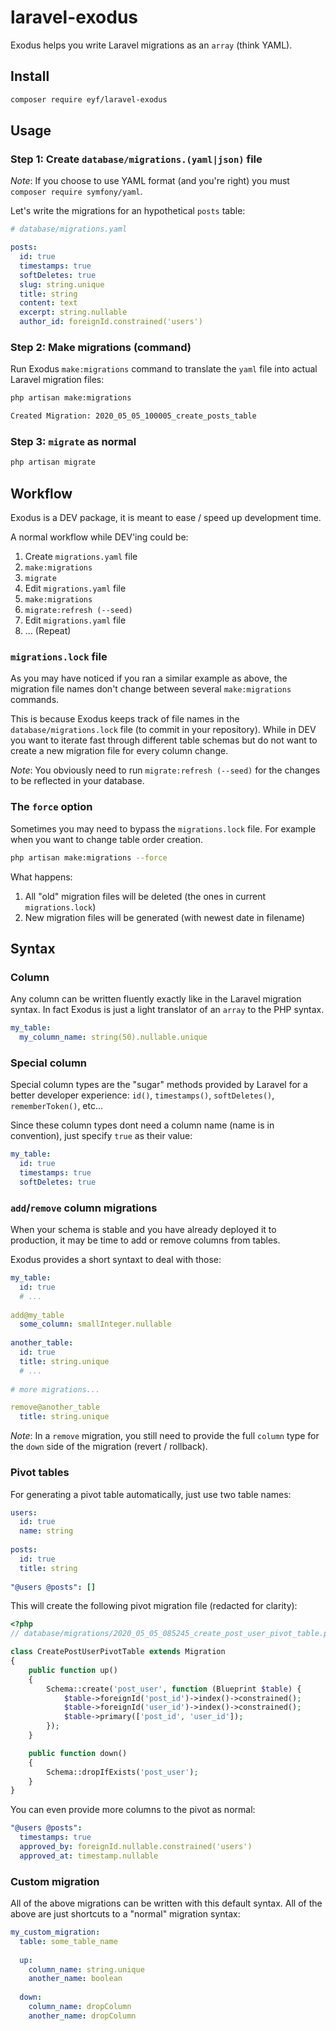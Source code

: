 # laravel-exodus
Exodus helps you write Laravel migrations as an `array` (think YAML).

## Install

```bash
composer require eyf/laravel-exodus
```

## Usage

### Step 1: Create `database/migrations.(yaml|json)` file

_Note_: If you choose to use YAML format (and you're right) you must `composer require symfony/yaml`.

Let's write the migrations for an hypothetical `posts` table:

```yaml
# database/migrations.yaml

posts:
  id: true
  timestamps: true
  softDeletes: true
  slug: string.unique
  title: string
  content: text
  excerpt: string.nullable
  author_id: foreignId.constrained('users')
```

### Step 2: Make migrations (command)

Run Exodus `make:migrations` command to translate the `yaml` file into actual Laravel migration files:

```bash
php artisan make:migrations

Created Migration: 2020_05_05_100005_create_posts_table
```

### Step 3: `migrate` as normal

```bash
php artisan migrate
```

## Workflow

Exodus is a DEV package, it is meant to ease / speed up development time.

A normal workflow while DEV'ing could be:

1. Create `migrations.yaml` file
2. `make:migrations`
3. `migrate`
4. Edit `migrations.yaml` file
5. `make:migrations`
6. `migrate:refresh (--seed)`
7. Edit `migrations.yaml` file
8. ... (Repeat)

### `migrations.lock` file

As you may have noticed if you ran a similar example as above, the migration file names don't change between several `make:migrations` commands.

This is because Exodus keeps track of file names in the `database/migrations.lock` file (to commit in your repository). While in DEV you want to iterate fast through different table schemas but do not want to create a new migration file for every column change.

_Note_: You obviously need to run `migrate:refresh (--seed)` for the changes to be reflected in your database.

### The `force` option

Sometimes you may need to bypass the `migrations.lock` file. For example when you want to change table order creation.

```bash
php artisan make:migrations --force
```

What happens:

1. All "old" migration files will be deleted (the ones in current `migrations.lock`)
2. New migration files will be generated (with newest date in filename)

## Syntax

### Column

Any column can be written fluently exactly like in the Laravel migration syntax. In fact Exodus is just a light translator of an `array` to the PHP syntax.

```yaml
my_table:
  my_column_name: string(50).nullable.unique
```

### Special column

Special column types are the "sugar" methods provided by Laravel for a better developer experience: `id()`, `timestamps()`, `softDeletes()`, `rememberToken()`, etc...

Since these column types dont need a column name (name is in convention), just specify `true` as their value:

```yaml
my_table:
  id: true
  timestamps: true
  softDeletes: true
```

### `add`/`remove` column migrations

When your schema is stable and you have already deployed it to production, it may be time to add or remove columns from tables.

Exodus provides a short syntaxt to deal with those:

```yaml
my_table:
  id: true
  # ...
  
add@my_table
  some_column: smallInteger.nullable
  
another_table:
  id: true
  title: string.unique
  # ...
  
# more migrations...

remove@another_table
  title: string.unique
```

_Note_: In a `remove` migration, you still need to provide the full `column` type for the `down` side of the migration (revert / rollback).

### Pivot tables

For generating a pivot table automatically, just use two table names:

```yaml
users:
  id: true
  name: string
  
posts:
  id: true
  title: string
  
"@users @posts": []
```

This will create the following pivot migration file (redacted for clarity):

```php
<?php
// database/migrations/2020_05_05_085245_create_post_user_pivot_table.php

class CreatePostUserPivotTable extends Migration
{
    public function up()
    {
        Schema::create('post_user', function (Blueprint $table) {
            $table->foreignId('post_id')->index()->constrained();
            $table->foreignId('user_id')->index()->constrained();
            $table->primary(['post_id', 'user_id']);
        });
    }

    public function down()
    {
        Schema::dropIfExists('post_user');
    }
}
```

You can even provide more columns to the pivot as normal:

```yaml
"@users @posts":
  timestamps: true
  approved_by: foreignId.nullable.constrained('users')
  approved_at: timestamp.nullable
```

### Custom migration

All of the above migrations can be written with this default syntax. All of the above are just shortcuts to a "normal" migration syntax:

```yaml
my_custom_migration:
  table: some_table_name
  
  up:
    column_name: string.unique
    another_name: boolean
    
  down:
    column_name: dropColumn
    another_name: dropColumn
```
